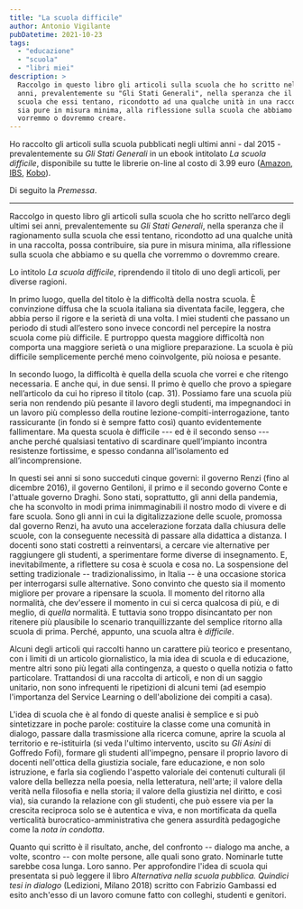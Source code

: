 ```yaml
---
title: "La scuola difficile"
author: Antonio Vigilante
pubDatetime: 2021-10-23
tags: 
  - "educazione"
  - "scuola"
  - "libri miei"
description: >
  Raccolgo in questo libro gli articoli sulla scuola che ho scritto nell’arco degli ultimi sei
  anni, prevalentemente su "Gli Stati Generali", nella speranza che il ragionamento sulla 
  scuola che essi tentano, ricondotto ad una qualche unità in una raccolta, possa contribuire, 
  sia pure in misura minima, alla riflessione sulla scuola che abbiamo e su quella che
  vorremmo o dovremmo creare.
---
```


Ho raccolto gli articoli sulla scuola pubblicati negli ultimi anni - dal 2015 - prevalentemente su _Gli Stati Generali_ in un ebook intitolato _La scuola difficile_, disponibile su tutte le librerie on-line al costo di 3.99 euro ([Amazon](https://www.amazon.it/dp/B09K4W7356/ref=sr_1_4?__mk_it_IT=%C3%85M%C3%85%C5%BD%C3%95%C3%91&crid=1H44RAQW5GI5U&dchild=1&keywords=antonio+Vigilante&qid=1634993368&qsid=258-6025511-1450114&sprefix=antonio+vigilante%2Caps%2C129&sr=8-4&sres=8866812749%2C8834160835%2C8875882916%2CB09K4W7356%2C8867056913%2CB08BL5GFS3%2C8869580032%2CB09CN7C44B%2C8893882795%2CB08DLFR23B%2C8826492239%2C8498607728%2C8879495321%2CB013Q8K79G%2CB08SH1CF6B%2CB013Q8JCTW%2C8822624041%2CB08Y86594P%2CB08G4THL9P%2C882262100X&srpt=ABIS_BOOK), [IBS](https://www.ibs.it/scuola-difficile-ebook-antonio-vigilante/e/9791220859165), [Kobo](https://www.kobo.com/it/it/ebook/la-scuola-difficile)).

Di seguito la *Premessa*.

* * *

Raccolgo in questo libro gli articoli sulla scuola che ho scritto nell’arco degli ultimi sei anni, prevalentemente su _Gli Stati Generali_, nella speranza che il ragionamento sulla scuola che essi tentano, ricondotto ad una qualche unità in una raccolta, possa contribuire, sia pure in misura minima, alla riflessione sulla scuola che abbiamo e su quella che vorremmo o dovremmo creare.

Lo intitolo _La scuola difficile_, riprendendo il titolo di uno degli articoli, per diverse ragioni.

In primo luogo, quella del titolo è la difficoltà della nostra scuola. È convinzione diffusa che la scuola italiana sia diventata facile, leggera, che abbia perso il rigore e la serietà di una volta. I miei studenti che passano un periodo di studi all’estero sono invece concordi nel percepire la nostra scuola come più difficile. E purtroppo questa maggiore difficoltà non comporta una maggiore serietà o una migliore preparazione. La scuola è più difficile semplicemente perché meno coinvolgente, più noiosa e pesante.

In secondo luogo, la difficoltà è quella della scuola che vorrei e che ritengo necessaria. E anche qui, in due sensi. Il primo è quello che provo a spiegare nell’articolo da cui ho ripreso il titolo (cap. 31). Possiamo fare una scuola più seria non rendendo più pesante il lavoro degli studenti, ma impegnandoci in un lavoro più complesso della routine lezione-compiti-interrogazione, tanto rassicurante (in fondo si è sempre fatto così) quanto evidentemente fallimentare. Ma questa scuola è difficile --- ed è il secondo senso --- anche perché qualsiasi tentativo di scardinare quell’impianto incontra resistenze fortissime, e spesso condanna all’isolamento ed all’incomprensione.

In questi sei anni si sono succeduti cinque governi: il governo Renzi (fino al dicembre 2016), il governo Gentiloni, il primo e il secondo governo Conte e l'attuale governo Draghi. Sono stati, soprattutto, gli anni della pandemia, che ha sconvolto in modi prima inimmaginabili il nostro modo di vivere e di fare scuola. Sono gli anni in cui la digitalizzazione delle scuole, promossa dal governo Renzi, ha avuto una accelerazione forzata dalla chiusura delle scuole, con la conseguente necessità di passare alla didattica a distanza. I docenti sono stati costretti a reinventarsi, a cercare vie alternative per raggiungere gli studenti, a sperimentare forme diverse di insegnamento. E, inevitabilmente, a riflettere su cosa è scuola e cosa no. La sospensione del setting tradizionale -- tradizionalissimo, in Italia -- è una occasione storica per interrogarsi sulle alternative. Sono convinto che questo sia il momento migliore per provare a ripensare la scuola. Il momento del ritorno alla normalità, che dev'essere il momento in cui si cerca qualcosa di più, e di meglio, di _quella_ normalità. E tuttavia sono troppo disincantato per non ritenere più plausibile lo scenario tranquillizzante del semplice ritorno alla scuola di prima. Perché, appunto, una scuola altra è _difficile_.

Alcuni degli articoli qui raccolti hanno un carattere più teorico e presentano, con i limiti di un articolo giornalistico, la mia idea di scuola e di educazione, mentre altri sono più legati alla contingenza, a questo o quella notizia o fatto particolare. Trattandosi di una raccolta di articoli, e non di un saggio unitario, non sono infrequenti le ripetizioni di alcuni temi (ad esempio l'importanza del Service Learning o dell'abolizione dei compiti a casa).

L'idea di scuola che è al fondo di queste analisi è semplice e si può sintetizzare in poche parole: costituire la classe come una comunità in dialogo, passare dalla trasmissione alla ricerca comune, aprire la scuola al territorio e re-istituirla (si veda l'ultimo intervento, uscito su _Gli Asini_ di Goffredo Fofi), formare gli studenti all'impegno, pensare il proprio lavoro di docenti nell'ottica della giustizia sociale, fare educazione, e non solo istruzione, e farla sia cogliendo l'aspetto valoriale dei contenuti culturali (il valore della bellezza nella poesia, nella letteratura, nell'arte; il valore della verità nella filosofia e nella storia; il valore della giustizia nel diritto, e così via), sia curando la relazione con gli studenti, che può essere via per la crescita reciproca solo se è autentica e viva, e non mortificata da quella verticalità burocratico-amministrativa che genera assurdità pedagogiche come la _nota in condotta_.

Quanto qui scritto è il risultato, anche, del confronto -- dialogo ma anche, a volte, scontro -- con molte persone, alle quali sono grato. Nominarle tutte sarebbe cosa lunga. Loro sanno. Per approfondire l'idea di scuola qui presentata si può leggere il libro _Alternativa nella scuola pubblica. Quindici tesi in dialogo_ (Ledizioni, Milano 2018) scritto con Fabrizio Gambassi ed esito anch'esso di un lavoro comune fatto con colleghi, studenti e genitori.
